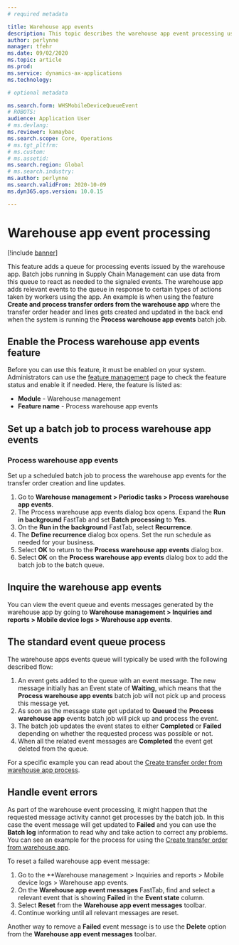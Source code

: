 ```yaml
---
# required metadata

title: Warehouse app events
description: This topic describes the warehouse app event processing used to process warehouse app event messages as part of a batch job
author: perlynne
manager: tfehr
ms.date: 09/02/2020
ms.topic: article
ms.prod: 
ms.service: dynamics-ax-applications
ms.technology: 

# optional metadata

ms.search.form: WHSMobileDeviceQueueEvent 
# ROBOTS: 
audience: Application User
# ms.devlang: 
ms.reviewer: kamaybac
ms.search.scope: Core, Operations
# ms.tgt_pltfrm: 
# ms.custom: 
# ms.assetid: 
ms.search.region: Global
# ms.search.industry: 
ms.author: perlynne
ms.search.validFrom: 2020-10-09
ms.dyn365.ops.version: 10.0.15

---
```


# Warehouse app event processing

[!include [banner](../includes/banner.md)]

This feature adds a queue for processing events issued by the warehouse app. Batch jobs running in Supply Chain Management can use data from this queue to react as needed to the signaled events. The warehouse app adds relevant events to the queue in response to certain types of actions taken by workers using the app.
An example is when using the feature **Create and process transfer orders from the warehouse app** where the transfer order header and lines gets created and updated in the back end when the system is running the **Process warehouse app events** batch job.

## Enable the Process warehouse app events feature

Before you can use this feature, it must be enabled on your system. Administrators can use the [feature management](../../fin-ops-core/fin-ops/get-started/feature-management/feature-management-overview.md) page to check the feature status and enable it if needed. Here, the feature is listed as:

- **Module** - Warehouse management
- **Feature name** - Process warehouse app events

## Set up a batch job to process warehouse app events

### Process warehouse app events

Set up a scheduled batch job to process the warehouse app events for the transfer order creation and line updates.
1.	Go to **Warehouse management \> Periodic tasks \> Process warehouse app events**.
2.	The Process warehouse app events dialog box opens. Expand the **Run in background** FastTab and set **Batch processing** to **Yes**.
3.	On the **Run in the background** FastTab, select **Recurrence**.
4.	The **Define recurrence** dialog box opens. Set the run schedule as needed for your business.
5.	Select **OK** to return to the **Process warehouse app events** dialog box.
6.	Select **OK** on the **Process warehouse app events** dialog box to add the batch job to the batch queue.

## Inquire the warehouse app events
You can view the event queue and events messages generated by the warehouse app by going to **Warehouse management \> Inquiries and reports \> Mobile device logs \> Warehouse app events**. 

## The standard event queue process
The warehouse apps events queue will typically be used with the following described flow:

1.	An event gets added to the queue  with an event message. The new message initially has an Event state of **Waiting**, which means that the **Process warehouse app events** batch job will not pick up and process this message yet.
2.	As soon as the message state get updated to **Queued** the **Process warehouse app** events batch job will pick up and process the event.
5.	The batch job updates the event states to either **Completed** or **Failed** depending on whether the requested process was possible or not. 
6.	When all the related event messages are **Completed** the event get deleted from the queue.

 For a specific example you can read about the [Create transfer order from warehouse app process](create-transfer-order-from-warehouse-app.md).


## Handle event errors
As part of the warehouse event processing, it might happen that the requested message activity cannot get processes by the batch job. In this case the event message will get updated to **Failed** and you can use the **Batch log** information to read why and take action to correct any problems.
You can see an example for the process for using the [Create transfer order from warehouse app](create-transfer-order-from-warehouse-app.md).

To reset a failed warehouse app event message:
1.	Go to the **Warehouse management \> Inquiries and reports \> Mobile device logs \> Warehouse app events.
2.	On the **Warehouse app event messages** FastTab, find and select a relevant event that is showing **Failed** in the **Event state** column.
3.	Select **Reset** from the **Warehouse app event messages** toolbar.
4.	Continue working until all relevant messages are reset.

Another way to remove a **Failed** event message is to use the **Delete** option from the **Warehouse app event messages** toolbar.
